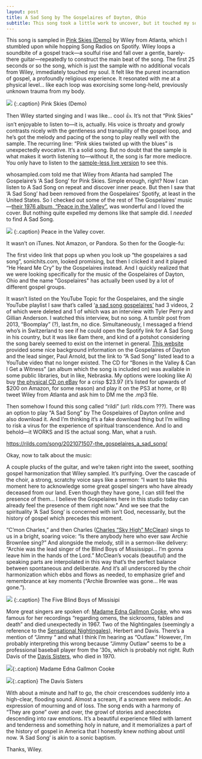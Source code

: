 ```yaml
---
layout: post
title: A Sad Song by The Gospelaires of Dayton, Ohio
subtitle: This song took a little work to uncover, but it touched my soul.
---
```


This song is sampled in [Pink Skies (Demo)](https://open.spotify.com/track/4NeHCGpTPVCudqVpJiT7O9?si=3uDylgkiSDSdID9rtzbCRQ) by Wiley from Atlanta, which I stumbled upon while hopping Song Radios on Spotify. Wiley loops a soundbite of a gospel track—a soulful rise and fall over a gentle, barely-there guitar—repeatedly to construct the main beat of the song. The first 25 seconds or so the song, which is just the sample with no additional vocals from Wiley, immediately touched my soul. It felt like the purest incarnation of gospel, a profoundly religious experience. It resonated with me at a physical level… like each loop was exorcising some long-held, previously unknown trauma from my body. 

![](https://images.genius.com/95fbaf75e2e597ed0cba5b1aff99469b.627x626x1.png)
{:.caption}
Pink Skies (Demo)


Then Wiley started singing and I was like… cool 👍. It’s not that “Pink Skies” isn’t enjoyable to listen to—it is, actually. His voice is throaty and growly contrasts nicely with the gentleness and tranquility of the gospel loop, and he’s got the melody and pacing of the song to play really well with the sample. The recurring line: “Pink skies twisted up with the blues” is unexpectedly evocative. It’s a solid song. But no doubt that the sample is what makes it worth listening to—without it, the song is far more mediocre. You only have to listen to the [sample-less live version](https://open.spotify.com/track/190UDepnEUjE0lDswUrBn6?si=TAhaDucDQC6Hjz94DoZg1A) to see this. 
 
whosampled.com told me that Wiley from Atlanta had sampled The Gospelaire’s ‘A Sad Song’ for Pink Skies. Simple enough, right? Now I can listen to A Sad Song on repeat and discover inner peace. But then I saw that ‘A Sad Song’ had been removed from the Gospelaires’ Spotify, at least in the United States. So I checked out some of the rest of The Gospelaires’ music—[their 1976 album, “Peace in the Valley”](https://open.spotify.com/album/7LnSesui2yCCbcG0XRnXQb?si=L66wfxWDSsSSvalfXBl1ww), was wonderful and I loved the cover. But nothing quite expelled my demons like that sample did. I *needed* to find A Sad Song. 

![](https://paper-attachments.dropbox.com/s_7A0C41F478435B596F249A1004C1F71BF9E8455EF623F78F11D38E5FE7CFA927_1607583726628_image.png)
{:.caption}
Peace in the Valley cover.


It wasn’t on iTunes. Not Amazon, or Pandora. So then for the Google-fu: 

The first video link that pops up when you look up “the gospelaires a sad song”,  sonichits.com, looked promising, but then I clicked it and it played “He Heard Me Cry” by the Gospelaires instead. And I quickly realized that we were looking specifically for the music of the Gospelaires of Dayton, Ohio and the name "Gospelaires" has actually been used by a lot of different gospel groups.

It wasn’t listed on the YouTube Topic for the Gospelaires, and the single YouTube playlist I saw that’s called ‘[a sad song gospelaires’](https://www.google.com/url?sa=t&rct=j&q=&esrc=s&source=web&cd=&cad=rja&uact=8&ved=2ahUKEwjC0Jid38LtAhUDPH0KHSbSD_EQFjAHegQICBAC&url=https%3A%2F%2Fwww.youtube.com%2Fplaylist%3Flist%3DPLxEiQVVxUmqSBE3LkUn78o557Oxtx0JJF&usg=AOvVaw0Xrx6D9f-1b8-YwADhT4vW) had 3 videos, 2 of which were deleted and 1 of which was an interview with Tyler Perry and Gillian Anderson. I watched this interview, but no song. A tumblr post from 2013, “Boomplay” (?), last.fm, no dice. Simultaneously, I messaged a friend who’s in Switzerland to see if he could open the Spotify link for A Sad Song in his country, but it was like 6am there, and kind of a potshot considering the song barely seemed to exist on the internet in general. [This website](https://visionkeepers.wixsite.com/visionkeepers/paul-arnold--the-gospelaires) provided some nice background information on the Gospelaires of Dayton and the lead singer, Paul Arnold, but the link to “A Sad Song” listed lead to a YouTube video that no longer existed. The CD for “Bones in the Valley & Can I Get a Witness” (an album which the song is included on) was available in some public libraries, but in like, Nebraska. My options were looking like A) buy [the physical CD on eBay](https://www.ebay.com/itm/Gospelaires-Bones-in-the-Valley-Can-I-Get-a-Witness-NEW-Still-Sealed-MFSL-/124313972534) for a crisp $23.97 (it’s listed for upwards of $200 on Amazon, for some reason) and play it on the PS3 at home, or B) tweet Wiley from Atlanta and ask him to DM me the .mp3 file. 

Then somehow I found this song called “rildi” (url: rilds.com ???). There was an option to play “A Sad Song” by The Gospelaires of Dayton online and also download it. And I’m thinking it’s a fake download thing but I’m willing to risk a virus for the experience of spiritual transcendence. And lo and behold—it WORKS and IS the actual song. Man, what a rush. 


https://rilds.com/song/2021071507-the_gospelaires_a_sad_song/


Okay, now to talk about the music: 

A couple plucks of the guitar, and we’re taken right into the sweet, soothing gospel harmonization that Wiley sampled. It’s purifying. Over the cascade of the choir, a strong, scratchy voice says like a sermon: “I want to take this moment here to acknowledge some great gospel singers who have already deceased from our land. Even though they have gone, I can still feel the presence of them… I believe the Gospelaires here in this studio today can already feel the presence of them right now.” And we see that the spirituality ‘A Sad Song’ is concerned with isn’t God, necessarily, but the history of gospel which precedes this moment. 

“C’mon Charles,” and then Charles ([Charles “Sky High” McClean](https://blackgrooves.org/the-gospelaires-of-dayton-ohio-moving-up-the-early-years-1956-1965/)) sings to us in a bright, soaring voice: “Is there anybody here who ever saw Archie Brownlee sing?” And alongside the melody, still in a sermon-like delivery: “Archie was the lead singer of the Blind Boys of Mississippi… I’m gonna leave him in the hands of the Lord.” McClean’s vocals (beautiful) and the speaking parts are interpolated in this way that’s the perfect balance between spontaneous and deliberate. And it’s all underscored by the choir harmonization which ebbs and flows as needed, to emphasize grief and remembrance at key moments (“Archie Brownlee was gone… He was gone.”). 

![](https://i1.wp.com/outandaboutnycmag.com/wp-content/uploads/2018/10/B1sWyWNCl7S._SL1000_.png.jpeg?resize=900%2C675)
{:.caption}
The Five Blind Boys of Missisipi


More great singers are spoken of: [Madame Edna Gallmon Cooke](https://justgospel.weebly.com/edna-gallmon-cooke.html), who was famous for her recordings “regarding omens, the sickrooms, fables and death” and died unexpectedly in 1967. Two of the Nightingales (seemingly a reference to the [Sensational Nightingales](https://nmaam.org/2017/10/23/profile-sensational-nightingales/)), Herbert and Davis. There’s a mention of “Jimmy “ and what I think I’m hearing as “Outlaw.” However, I’m probably interpreting this wrong because “Jimmy Outlaw” seems to be a professional baseball player from the ’30s, which is probably not right. Ruth Davis of the [Davis Sisters](https://en.wikipedia.org/wiki/The_Davis_Sisters), who died in 1970. 

![](https://img.discogs.com/oHcpc4o0rM9eyD0_blqgX2clmpU=/fit-in/575x575/filters:strip_icc():format(jpeg):mode_rgb():quality(90)/discogs-images/R-6623924-1423324794-6646.jpeg.jpg){:.caption}
Madame Edna Gallmon Cooke

![](https://upload.wikimedia.org/wikipedia/en/thumb/1/19/The_Davis_Sisters.jpg/1024px-The_Davis_Sisters.jpg){:.caption}
The Davis Sisters


With about a minute and half to go, the choir crescendoes suddenly into a high-clear, flooding sound. Almost a scream, if a scream were melodic. An expression of mourning and of loss. The song ends with a harmony of “They are gone” over and over,  the growl of stories and anecdotes descending into raw emotions. It’s a beautiful experience filled with lament and tenderness and something holy in nature, and it memorializes a part of the history of gospel in America that I honestly knew nothing about until now. ‘A Sad Song’ is akin to a sonic baptism. 

Thanks, Wiley. 

